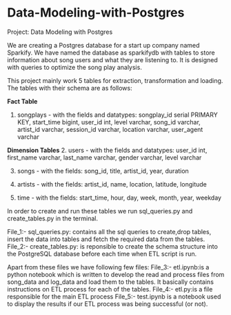 # Data-Modeling-with-Postgres

Project: Data Modeling with Postgres

We are creating a Postgres database for a start up company named Sparkify. We have named the database as sparkifydb with tables to store information about song users and what they are listening to. It is designed with queries to optimize the song play analysis.

This project mainly work 5 tables for extraction, transformation and loading. The tables with their schema are as follows:

**Fact Table**
1. songplays - with the fields and datatypes:
songplay_id serial PRIMARY KEY, start_time bigint, user_id int, level varchar, song_id varchar, artist_id varchar, session_id varchar, location varchar, user_agent varchar

**Dimension Tables**
2. users - with the fields and datatypes:
user_id int, first_name varchar, last_name varchar, gender varchar, level varchar

3. songs - with the fields:
song_id, title, artist_id, year, duration

4. artists - with the fields:
artist_id, name, location, latitude, longitude

5. time - with the fields:
start_time, hour, day, week, month, year, weekday

In order to create and run these tables we run sql_queries.py and create_tables.py in the terminal.

File_1:- sql_queries.py: contains all the sql queries to create,drop tables, insert the data into tables and fetch the required data from the tables.
File_2:- create_tables.py: is reponsible to create the schema structure into the PostgreSQL database before each time when ETL script is run.

Apart from these files we have following few files:
File_3:- etl.ipynb:is a python notebook which is written to develop the read and process files from song_data and log_data and load them to the tables. It basically contains instructions on ETL process for each of the tables.
File_4:- etl.py:is a file responsible for the main ETL process
File_5:- test.ipynb is a notebook used to display the results if our ETL process was being successful (or not).


